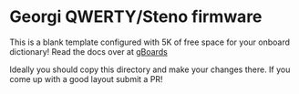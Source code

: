 # Georgi QWERTY/Steno firmware

This is a blank template configured with 5K of free space for your onboard dictionary!
Read the docs over at [gBoards](http://docs.gboards.ca)

Ideally you should copy this directory and make your changes there. If you come up with a good layout submit a PR!
